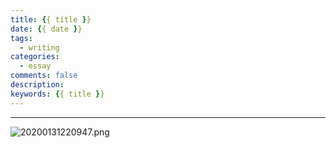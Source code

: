 ```yaml
---
title: {{ title }}  
date: {{ date }}  
tags: 
  - writing  
categories: 
  - essay   
comments: false
description:  
keywords: {{ title }}  
---
```



<!--more-->
<!-- 1. 发布前：删除草稿的 uuid -->
<!-- 2. 发布后：补充tag，category -->


---  
![20200131220947.png](/images/leunggeorge.github.io-image-9.png)
